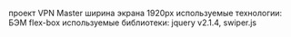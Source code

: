 проект VPN Master
ширина экрана 1920px
используемые технологии: БЭM flex-box
используемые библиотеки: jquery v2.1.4, swiper.js 
